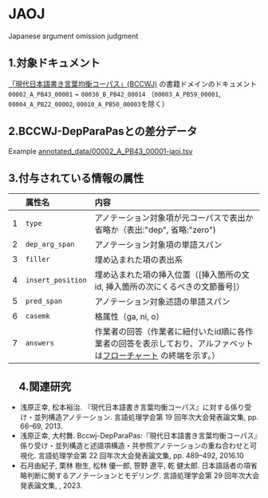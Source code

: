 # JAOJ
Japanese argument omission  judgment

## 1.対象ドキュメント
[「現代日本語書き言葉均衡コーパス」(BCCWJ)](https://clrd.ninjal.ac.jp/bccwj/) の書籍ドメインのドキュメント`00002_A_PB43_00001` ~ `00036_B_PB42_00014`
（`00003_A_PB59_00001`, `00004_A_PB22_00002`, `00010_A_PB50_00003`を除く）


## 2.BCCWJ-DepParaPasとの差分データ
Example [annotated_data/00002_A_PB43_00001-jaoj.tsv](https://github.com/tohoku-edunlp/JAOJ/blob/main/annotated_data/00002_A_PB43_00001-jaoj.tsv)

## 3.付与されている情報の属性
| |属性名 |内容 |
|:---|:---|:---|
|1 |`type` |アノテーション対象項が元コーパスで表出か省略か（表出:"dep", 省略:"zero") | 
|2 |`dep_arg_span` |アノテーション対象項の単語スパン |
|3 |`filler` |埋め込まれた項の表出系 |
|4 |`insert_position` |埋め込まれた項の挿入位置（[挿入箇所の文id, 挿入箇所の次にくるべきの文節番号]） | 
|5 |`pred_span` |アノテーション対象述語の単語スパン|
|6 |`casemk`|格属性（ga, ni, o） |
|7 |`answers` |作業者の回答（作業者に紐付いたid順に各作業者の回答を表示しており、アルファベットは[フローチャート](https://github.com/tohoku-edunlp/JAOJ/blob/main/decision_tree.pdf) の終端を示す。） |

## 　4.関連研究
- 浅原正幸, 松本裕治. 『現代日本語書き言葉均衡コーパス』に対する係り受け・並列構造アノテーション. 言語処理学会第 19 回年次大会発表論文集, pp. 66–69, 2013.
- 浅原正幸, 大村舞. Bccwj-DepParaPas:『現代日本語書き言葉均衡コーパス』係り受け・並列構造と述語項構造・共参照アノテーションの重ね合わせと可視化. 言語処理学会第 22 回年次大会発表論文集, pp. 489–492, 2016.10
- 石月由紀子, 栗林 樹生, 松林 優一郎, 笹野 遼平, 乾 健太郎. 日本語話者の項省略判断に関するアノテーションとモデリング. 言語処理学会第 29 回年次大会発表論文集, , 2023.

